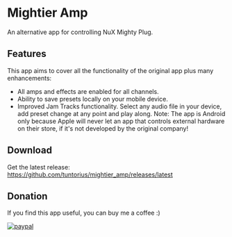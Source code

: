 # Mightier Amp

An alternative app for controlling NuX Mighty Plug.

## Features
This app aims to cover all the functionality of the original app plus many enhancements:
- All amps and effects are enabled for all channels.
- Ability to save presets locally on your mobile device.
- Improved Jam Tracks functionality. Select any audio file in your device, add preset change at any point and play along.
Note: The app is Android only because Apple will never let an app that controls external hardware on their store, if it's not developed by the original company!

## Download
Get the latest release:
https://github.com/tuntorius/mightier_amp/releases/latest

## Donation
If you find this app useful, you can buy me a coffee  :) 

[![paypal](https://www.paypalobjects.com/en_US/i/btn/btn_donateCC_LG.gif)](https://www.paypal.com/donate?hosted_button_id=FZWWAM4NUFRPC)
